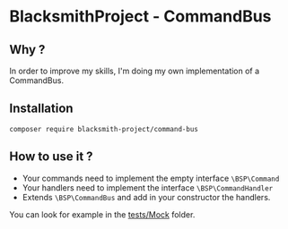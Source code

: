 # BlacksmithProject - CommandBus

## Why ?

In order to improve my skills, I'm doing my own implementation of a
CommandBus.

## Installation

`composer require blacksmith-project/command-bus`

## How to use it ?

- Your commands need to implement the empty interface `\BSP\Command`
- Your handlers need to implement the interface `\BSP\CommandHandler`
- Extends `\BSP\CommandBus` and add in your constructor the handlers.

You can look for example in the
[tests/Mock](https://github.com/BlacksmithProject/CommandBus/tree/master/tests/Mock)
folder.
